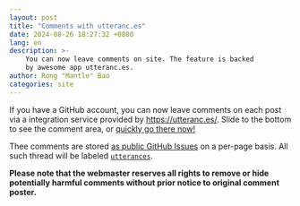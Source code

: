 ```yaml
---
layout: post
title: "Comments with utteranc.es"
date: 2024-08-26 18:27:32 +0800
lang: en
description: >-
    You can now leave comments on site. The feature is backed
    by awesome app utteranc.es.
author: Rong "Mantle" Bao
categories: site
---
```


If you have a GitHub account, you can now leave comments on each post via a integration service provided by <https://utteranc.es/>. Slide to the bottom to see the comment area, or [quickly go there now!](#utterances-comments)

Thee comments are stored [as public GitHub Issues](https://github.com/CSharperMantle/CSharperMantle.github.io/issues) on a per-page basis. All such thread will be labeled [`utterances`](https://github.com/CSharperMantle/CSharperMantle.github.io/labels/utterances).

**Please note that the webmaster reserves all rights to remove or hide potentially harmful comments without prior notice to original comment poster.**
